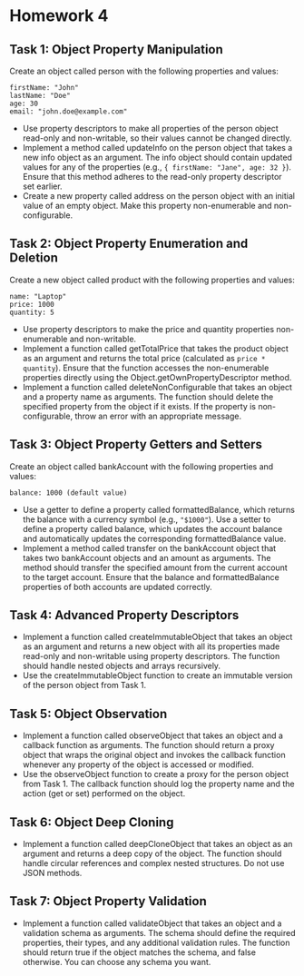 # Homework 4

## Task 1: Object Property Manipulation
Create an object called person with the following properties and values:

```
firstName: "John"
lastName: "Doe"
age: 30
email: "john.doe@example.com"
```

* Use property descriptors to make all properties of the person object read-only and non-writable, so their values cannot be changed directly.
* Implement a method called updateInfo on the person object that takes a new info object as an argument. The info object should contain updated values for any of the properties (e.g., `{ firstName: "Jane", age: 32 }`). Ensure that this method adheres to the read-only property descriptor set earlier.
* Create a new property called address on the person object with an initial value of an empty object. Make this property non-enumerable and non-configurable.

## Task 2: Object Property Enumeration and Deletion
Create a new object called product with the following properties and values:

```
name: "Laptop"
price: 1000
quantity: 5
```

* Use property descriptors to make the price and quantity properties non-enumerable and non-writable.
* Implement a function called getTotalPrice that takes the product object as an argument and returns the total price (calculated as `price * quantity`). Ensure that the function accesses the non-enumerable properties directly using the Object.getOwnPropertyDescriptor method.
* Implement a function called deleteNonConfigurable that takes an object and a property name as arguments. The function should delete the specified property from the object if it exists. If the property is non-configurable, throw an error with an appropriate message.

## Task 3: Object Property Getters and Setters
Create an object called bankAccount with the following properties and values:

```balance: 1000 (default value)```

* Use a getter to define a property called formattedBalance, which returns the balance with a currency symbol (e.g., `"$1000"`).
Use a setter to define a property called balance, which updates the account balance and automatically updates the corresponding formattedBalance value.
* Implement a method called transfer on the bankAccount object that takes two bankAccount objects and an amount as arguments. The method should transfer the specified amount from the current account to the target account. Ensure that the balance and formattedBalance properties of both accounts are updated correctly.

## Task 4: Advanced Property Descriptors
* Implement a function called createImmutableObject that takes an object as an argument and returns a new object with all its properties made read-only and non-writable using property descriptors. The function should handle nested objects and arrays recursively.
* Use the createImmutableObject function to create an immutable version of the person object from Task 1.

## Task 5: Object Observation
* Implement a function called observeObject that takes an object and a callback function as arguments. The function should return a proxy object that wraps the original object and invokes the callback function whenever any property of the object is accessed or modified.
* Use the observeObject function to create a proxy for the person object from Task 1. The callback function should log the property name and the action (get or set) performed on the object.

## Task 6: Object Deep Cloning
* Implement a function called deepCloneObject that takes an object as an argument and returns a deep copy of the object. The function should handle circular references and complex nested structures. Do not use JSON methods.

## Task 7: Object Property Validation
* Implement a function called validateObject that takes an object and a validation schema as arguments. The schema should define the required properties, their types, and any additional validation rules. The function should return true if the object matches the schema, and false otherwise. You can choose any schema you want.